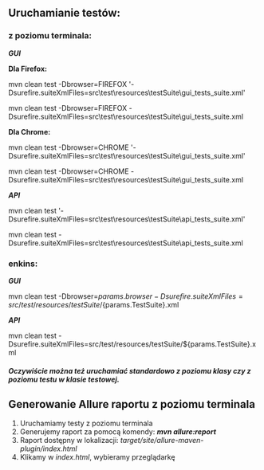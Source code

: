## **Uruchamianie testów:**

### z poziomu terminala:

_**GUI**_

**Dla Firefox:**

mvn clean test -Dbrowser=FIREFOX '-Dsurefire.suiteXmlFiles=src\test\resources\testSuite\gui_tests_suite.xml'

mvn clean test -Dbrowser=FIREFOX -Dsurefire.suiteXmlFiles=src\test\resources\testSuite\gui_tests_suite.xml

**Dla Chrome:**

mvn clean test -Dbrowser=CHROME '-Dsurefire.suiteXmlFiles=src\test\resources\testSuite\gui_tests_suite.xml'

mvn clean test -Dbrowser=CHROME -Dsurefire.suiteXmlFiles=src\test\resources\testSuite\gui_tests_suite.xml

**_API_**

mvn clean test '-Dsurefire.suiteXmlFiles=src\test\resources\testSuite\api_tests_suite.xml'

mvn clean test -Dsurefire.suiteXmlFiles=src\test\resources\testSuite\api_tests_suite.xml

### enkins:

_**GUI**_

mvn clean test -Dbrowser=${params.browser} -Dsurefire.suiteXmlFiles=src/test/resources/testSuite/${params.TestSuite}.xml

_**API**_

mvn clean test -Dsurefire.suiteXmlFiles=src/test/resources/testSuite/${params.TestSuite}.xml

#### _**Oczywiście można też uruchamiać standardowo z poziomu klasy czy z poziomu testu w klasie testowej.**_

## **Generowanie Allure raportu z poziomu terminala**
1. Uruchamiamy testy z poziomu terminala 
2. Generujemy raport za pomocą komendy: _**mvn allure:report**_
3. Raport dostępny w lokalizacji: _target/site/allure-maven-plugin/index.html_
4. Klikamy w _index.html_, wybieramy przeglądarkę 
